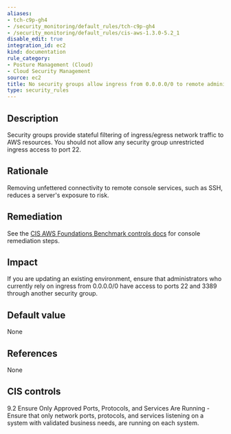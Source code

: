 ```yaml
---
aliases:
- tch-c9p-gh4
- /security_monitoring/default_rules/tch-c9p-gh4
- /security_monitoring/default_rules/cis-aws-1.3.0-5.2_1
disable_edit: true
integration_id: ec2
kind: documentation
rule_category:
- Posture Management (Cloud)
- Cloud Security Management
source: ec2
title: No security groups allow ingress from 0.0.0.0/0 to remote administration ports
type: security_rules
---
```


## Description

Security groups provide stateful filtering of ingress/egress network traffic to AWS resources. You should not allow any security group unrestricted ingress access to port 22.

## Rationale

Removing unfettered connectivity to remote console services, such as SSH, reduces a server's exposure to risk.

## Remediation

See the [CIS AWS Foundations Benchmark controls docs][1] for console remediation steps.

## Impact

If you are updating an existing environment, ensure that administrators who currently rely on ingress from 0.0.0.0/0 have access to ports 22 and 3389 through another security group.

## Default value

None

## References

None

## CIS controls

9.2 Ensure Only Approved Ports, Protocols, and Services Are Running - Ensure that only network ports, protocols, and services listening on a system with validated business needs, are running on each system.      

[1]: https://docs.aws.amazon.com/securityhub/latest/userguide/securityhub-cis-controls.html#securityhub-cis-controls-4.1
